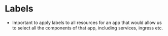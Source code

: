 # Labels

- Important to apply labels to all resources for an app that would allow us to select all the components of that app, including services, ingress etc.
